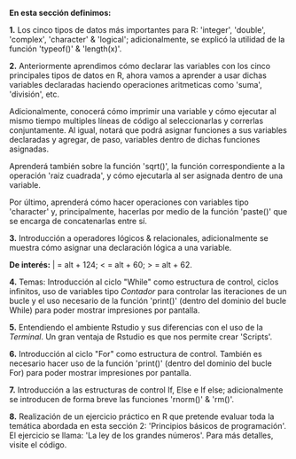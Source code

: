 **En esta sección definimos:**

**1.** Los cinco tipos de datos más importantes para R:
'integer', 'double', 'complex', 'character' & 'logical'; adicionalmente,
se explicó la utilidad de la función 'typeof()' & 'length(x)'.

**2.** Anteriormente aprendimos cómo declarar las variables 
con los cinco principales tipos de datos en R, ahora 
vamos a aprender a usar dichas variables declaradas
haciendo operaciones aritmeticas como 'suma', 'división', etc.

Adicionalmente, conocerá cómo imprimir una variable y 
cómo ejecutar al mismo tiempo multiples líneas de 
código al seleccionarlas y correrlas conjuntamente. Al igual, 
notará que podrá asignar funciones a sus variables declaradas 
y agregar, de paso, variables dentro de dichas funciones asignadas.

Aprenderá también sobre la función 'sqrt()', la función
correspondiente a la operación 'raiz cuadrada', y
cómo ejecutarla al ser asignada dentro de una variable.

Por último, aprenderá cómo hacer operaciones con 
variables tipo 'character' y, principalmente, 
hacerlas por medio de la función 'paste()' que 
se encarga de concatenarlas entre sí. 

**3.** Introducción a operadores lógicos & relacionales,
adicionalmente se muestra cómo asignar una declaración 
lógica a una variable. 

**De interés:** | = alt + 124; < = alt + 60; > = alt + 62.

**4.** Temas: Introducción al ciclo "While" como estructura de control, 
ciclos infinitos, uso de variables tipo _Contador_ para 
controlar las iteraciones de un bucle y el uso necesario 
de la función 'print()' (dentro del dominio del bucle While) 
para poder mostrar impresiones por pantalla.

**5.** Entendiendo el ambiente Rstudio y sus diferencias con el 
uso de la _Terminal_. Un gran ventaja de Rstudio es que nos permite
crear 'Scripts'.

**6.** Introducción al ciclo "For" como estructura de control.
También es necesario hacer uso de la función 'print()' 
(dentro del dominio del bucle For) 
para poder mostrar impresiones por pantalla.

**7.** Introducción a las estructuras de control If, Else e If else; 
adicionalmente se introducen de forma breve las funciones 'rnorm()' & 'rm()'.

**8.** Realización de un ejercicio práctico en R que pretende evaluar toda la 
temática abordada en esta sección 2: 'Principios básicos de programación'. 
El ejercicio se llama: 'La ley de los grandes números'. Para más detalles, 
visite el código. 

